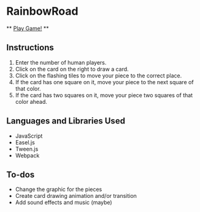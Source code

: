 # RainbowRoad

** [Play Game!](http://edwin-lai.github.io/RainbowRoad/) **

## Instructions
1. Enter the number of human players.
2. Click on the card on the right to draw a card.
3. Click on the flashing tiles to move your piece to the correct place.
4. If the card has one square on it, move your piece to the next square of that color.
5. If the card has two squares on it, move your piece two squares of that color ahead.

## Languages and Libraries Used
- JavaScript
- Easel.js
- Tween.js
- Webpack

## To-dos
- Change the graphic for the pieces
- Create card drawing animation and/or transition
- Add sound effects and music (maybe)
